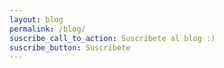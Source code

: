 ```yaml
---
layout: blog
permalink: /blog/
suscribe_call_to_action: Suscríbete al blog :)
suscribe_button: Suscríbete
---
```

